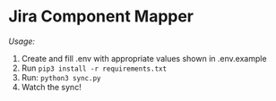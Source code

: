# Jira Component Mapper

*Usage:*
1. Create and fill .env with appropriate values shown in .env.example
2. Run `pip3 install -r requirements.txt`
3. Run: `python3 sync.py`
4. Watch the sync!